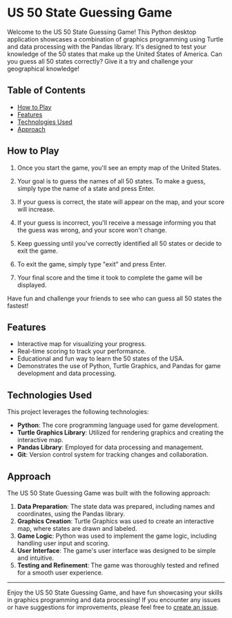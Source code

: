 # US 50 State Guessing Game

Welcome to the US 50 State Guessing Game! This Python desktop application showcases a combination of graphics programming using Turtle and data processing with the Pandas library. It's designed to test your knowledge of the 50 states that make up the United States of America. Can you guess all 50 states correctly? Give it a try and challenge your geographical knowledge!

## Table of Contents
- [How to Play](#how-to-play)
- [Features](#features)
- [Technologies Used](#technologies-used)
- [Approach](#approach)

## How to Play
1. Once you start the game, you'll see an empty map of the United States.

2. Your goal is to guess the names of all 50 states. To make a guess, simply type the name of a state and press Enter.

3. If your guess is correct, the state will appear on the map, and your score will increase.

4. If your guess is incorrect, you'll receive a message informing you that the guess was wrong, and your score won't change.

5. Keep guessing until you've correctly identified all 50 states or decide to exit the game.

6. To exit the game, simply type "exit" and press Enter.

7. Your final score and the time it took to complete the game will be displayed.

Have fun and challenge your friends to see who can guess all 50 states the fastest!

## Features
- Interactive map for visualizing your progress.
- Real-time scoring to track your performance.
- Educational and fun way to learn the 50 states of the USA.
- Demonstrates the use of Python, Turtle Graphics, and Pandas for game development and data processing.

## Technologies Used
This project leverages the following technologies:
- **Python**: The core programming language used for game development.
- **Turtle Graphics Library**: Utilized for rendering graphics and creating the interactive map.
- **Pandas Library**: Employed for data processing and management.
- **Git**: Version control system for tracking changes and collaboration.

## Approach
The US 50 State Guessing Game was built with the following approach:
1. **Data Preparation**: The state data was prepared, including names and coordinates, using the Pandas library.
2. **Graphics Creation**: Turtle Graphics was used to create an interactive map, where states are drawn and labeled.
3. **Game Logic**: Python was used to implement the game logic, including handling user input and scoring.
4. **User Interface**: The game's user interface was designed to be simple and intuitive.
5. **Testing and Refinement**: The game was thoroughly tested and refined for a smooth user experience.


---

Enjoy the US 50 State Guessing Game, and have fun showcasing your skills in graphics programming and data processing! If you encounter any issues or have suggestions for improvements, please feel free to [create an issue](https://github.com/your-username/us-50-state-guessing-game/issues).
